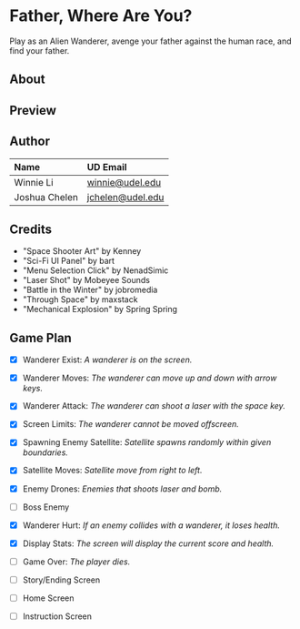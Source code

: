 # Father, Where Are You?

Play as an Alien Wanderer, avenge your father against the human race, and find your father. 

## About 

## Preview 

## Author 
| Name                  | UD Email               |
|:----------------------|:-----------------------|
| Winnie Li             | winnie@udel.edu        |
| Joshua Chelen         | jchelen@udel.edu       |

## Credits 
- "Space Shooter Art" by Kenney
- "Sci-Fi UI Panel" by bart
- "Menu Selection Click" by NenadSimic
- "Laser Shot" by Mobeyee Sounds
- "Battle in the Winter" by jobromedia
- "Through Space" by maxstack
- "Mechanical Explosion" by Spring Spring

## Game Plan 

- [X] Wanderer Exist: *A wanderer is on the screen.*
- [X] Wanderer Moves: *The wanderer can move up and down with arrow keys.*
- [X] Wanderer Attack: *The wanderer can shoot a laser with the space key.*
- [X] Screen Limits: *The wanderer cannot be moved offscreen.*
- [X] Spawning Enemy Satellite: *Satellite spawns randomly within given boundaries.*
- [X] Satellite Moves: *Satellite move from right to left.*
- [X] Enemy Drones: *Enemies that shoots laser and bomb.*
- [ ] Boss Enemy
- [X] Wanderer Hurt: *If an enemy collides with a wanderer, it loses health.*
- [X] Display Stats: *The screen will display the current score and health.* 
- [ ] Game Over: *The player dies.* 
- [ ] Story/Ending Screen
- [ ] Home Screen  
- [ ] Instruction Screen

